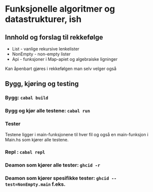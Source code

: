 # Funksjonelle algoritmer og datastrukturer, ish

## Innhold og forslag til rekkefølge 
* List - vanlige rekursive lenkelister
* NonEmpty - non-empty lister
* Api - funksjoner i Map-apiet og algebraiske ligninger

Kan åpenbart gjøres i rekkefølgen man selv velger også



## Bygg, kjøring og testing

### Bygg: `cabal build`
### Bygg og kjør alle testene: `cabal run`
### Tester
Testene ligger i main-funksjonene til hver fil
og også en main-funksjon i Main.hs som kjører alle testene.

### Repl : `cabal repl`

### Deamon som kjører alle tester: `ghcid -r`
### Deamon som kjører spesifikke tester: `ghcid --test=NonEmpty.main` f.eks.

